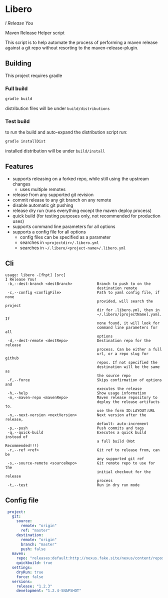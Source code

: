 # Libero
_I Release You_

Maven Release Helper script

This script is to help automate the process of performing a maven release against a git repo without resorting to the maven-release-plugin.

## Building
This project requires gradle

### Full build
```bash
gradle build
```

distribution files will be under `build/distributions`

### Test build
to run the build and auto-expand the distribution script run:
```bash
gradle installDist
```

installed distribution will be under `build/install`

## Features

* supports releasing on a forked repo, while still using the upstream changes
  * uses multiple remotes
* release from any supported git revision
* commit release to any git branch on any remote
* disable automatic git pushing
* release dry run (runs everything except the maven deploy process)
* quick build (for testing purposes only, not recommended for production uses)
* supports command line parameters for all options
* supports a config file for all options
  * config files can be specified as a parameter
  * searches in `<projectdir>/.libero.yml`
  * searches in `~/.libero/<project-name>/.libero.yml`

## Cli

```man
usage: libero -[fhpt] [src]
I Release You!
 -b,--dest-branch <destBranch>           Branch to push to on the
                                         destination remote
 -c,--config <configFile>                Path to yaml config file, if none
                                         provided, will search the project
                                         dir for .libero.yml, then in
                                         ~/.libero/[projectName].yaml. If
                                         none found, it will look for
                                         command line parameters for all
                                         options
 -d,--dest-remote <destRepo>             Destination repo for the release
                                         process. Can be either a full
                                         url, or a repo slug for github
                                         repos. If not specified the
                                         destination will be the same as
                                         the source repo
 -f,--force                              Skips confirmation of options and
                                         executes the release
 -h,--help                               Show usage information
 -m,--maven-repo <mavenRepo>             Maven release repository to
                                         deploy the release artifacts to.
                                         use the form ID:LAYOUT:URL
 -n,--next-version <nextVersion>         Next version after the release,
                                         default: auto-increment
 -p,--push                               Push commits and tags
 -q,--quick-build                        Executes a quick build instead of
                                         a full build (Not Recommended!!!)
 -r,--ref <ref>                          Git ref to release from, can be
                                         any supported git ref
 -s,--source-remote <sourceRepo>         Git remote repo to use for the
                                         initial checkout for the release
                                         process
 -t,--test                               Run in dry run mode
```

## Config file

```yaml
 project:
   git:
     source:
       remote: "origin"
       ref: "master"
     destination:
       remote: "origin"
       branch: "master"
       push: false
   maven:
     repo: "releases:default:http://nexus.fake.site/nexus/content/repositories/releases/"
     quickbuild: true
   settings:
     dryRun: true
     force: false
   versions:
     release: "1.2.3"
     development: "1.2.4-SNAPSHOT"
```
